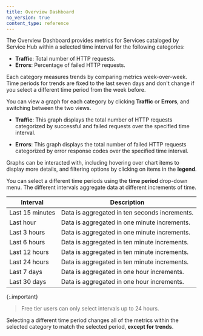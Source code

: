 ```yaml
---
title: Overview Dashboard
no_version: true
content_type: reference
---
```


The Overview Dashboard provides metrics for Services cataloged by Service Hub within a selected time interval for the following categories: 

* **Traffic**: Total number of HTTP requests.
* **Errors**: Percentage of failed HTTP requests. 

Each category measures trends by comparing metrics week-over-week. Time periods for trends are fixed to the last seven days and don't change if you select a different time period from the week before.

You can view a graph for each category by clicking **Traffic** or **Errors**, and switching between the two views.

* **Traffic**: This graph displays the total number of HTTP requests categorized by successful and failed requests over the specified time interval.

* **Errors**: This graph displays the total number of failed HTTP requests categorized by error response codes over the specified time interval.

Graphs can be interacted with, including hovering over chart items to display more details, and filtering options by clicking on items in the **legend**. 

You can select a different time periods using the **time period** drop-down menu. The different intervals aggregate data at different increments of time.

Interval | Description  
------|----------|
Last 15 minutes | Data is aggregated in ten seconds increments.
Last hour| Data is aggregated in one minute increments.
Last 3 hours | Data is aggregated in one minute increments.
Last 6 hours | Data is aggregated in ten minute increments.
Last 12 hours| Data is aggregated in ten minute increments. 
Last 24 hours| Data is aggregated in ten minute increments. 
Last 7 days | Data is aggregated in one hour increments. 
Last 30 days | Data is aggregated in one hour increments.

{:.important}
> Free tier users can only select intervals up to 24 hours.

Selecting a different time period changes all of the metrics within the selected category to match the selected period, **except for trends**.
